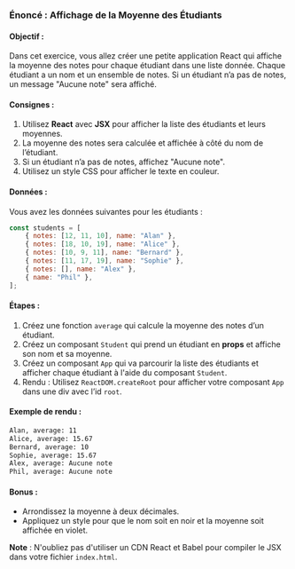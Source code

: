 ### Énoncé : Affichage de la Moyenne des Étudiants

#### Objectif :
Dans cet exercice, vous allez créer une petite application React qui affiche la moyenne des notes pour chaque étudiant dans une liste donnée. Chaque étudiant a un nom et un ensemble de notes. Si un étudiant n’a pas de notes, un message "Aucune note" sera affiché.

#### Consignes :
1. Utilisez **React** avec **JSX** pour afficher la liste des étudiants et leurs moyennes.
2. La moyenne des notes sera calculée et affichée à côté du nom de l’étudiant.
3. Si un étudiant n’a pas de notes, affichez "Aucune note".
4. Utilisez un style CSS pour afficher le texte en couleur.

#### Données :
Vous avez les données suivantes pour les étudiants :

```js
const students = [
    { notes: [12, 11, 10], name: "Alan" },
    { notes: [18, 10, 19], name: "Alice" },
    { notes: [10, 9, 11], name: "Bernard" },
    { notes: [11, 17, 19], name: "Sophie" },
    { notes: [], name: "Alex" },
    { name: "Phil" },
];
```

#### Étapes :
1. Créez une fonction `average` qui calcule la moyenne des notes d’un étudiant.
2. Créez un composant `Student` qui prend un étudiant en **props** et affiche son nom et sa moyenne.
3. Créez un composant `App` qui va parcourir la liste des étudiants et afficher chaque étudiant à l'aide du composant `Student`.
4. Rendu : Utilisez `ReactDOM.createRoot` pour afficher votre composant `App` dans une div avec l’id `root`.

#### Exemple de rendu :
```txt
Alan, average: 11
Alice, average: 15.67
Bernard, average: 10
Sophie, average: 15.67
Alex, average: Aucune note
Phil, average: Aucune note
```

#### Bonus :
- Arrondissez la moyenne à deux décimales.
- Appliquez un style pour que le nom soit en noir et la moyenne soit affichée en violet.

**Note** : N'oubliez pas d'utiliser un CDN React et Babel pour compiler le JSX dans votre fichier `index.html`.